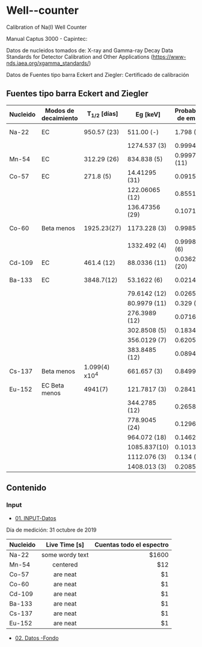 # Well--counter
Calibration of Na(I) Well Counter 

Manual Captus 3000 - Capintec:


Datos de nucleidos tomados de: 
X-ray and Gamma-ray Decay Data Standards for Detector Calibration and Other Applications (https://www-nds.iaea.org/xgamma_standards/)

Datos de Fuentes tipo barra Eckert and Ziegler: 
Certificado de calibración 


## Fuentes tipo barra Eckert and Ziegler ###



| Nucleido  | Modos de decaimiento | T<sub>1/2</sub> [días] | Eg [keV] | Probabilidad de emisión | Actividad [kBq] | Tiempo de Referencia|
|--------------- | --------------- | ---------------| ---------------|--------------- | ---------------| ---------------| 
|Na-22 | EC | 950.57 (23)| 511.00 (-)| 1.798 (2)| 38.26|1 Marzo 2011|
| | | |1274.537 (3)| 0.9994 (14)| ||
|Mn-54 | EC | 312.29 (26) | 834.838 (5) |0.999746 (11)|37.26 |1 Marzo 2011|
|Co-57 | EC | 271.8 (5) | 14.41295 (31)|0.0915 (17)| 37.04|1 Marzo 2011|
|| |  | 122.06065 (12)| 0.8551 (6)| ||
|| |  | 136.47356 (29)| 0.1071 (15)| ||
|Co-60 | Beta menos | 1925.23(27)| 1173.228 (3)|0.9985 (3)| 38.74|1 Marzo 2011|
|| | | 1332.492 (4)|0.999826 (6)| ||
|Cd-109| EC | 461.4 (12) | 88.0336 (11) | 0.03626 (20)| 37.07|1 Marzo 2011|
|Ba-133| EC | 3848.7(12) | 53.1622 (6) | 0.0214 (3)| 37.04|1 Marzo 2011|
|| |  | 79.6142 (12) | 0.0265 (5)| ||
|| |  | 80.9979 (11) | 0.329 (3)| ||
|| |  | 276.3989 (12) | 0.0716 (5)| ||
|| |  | 302.8508 (5) | 0.1834 (13)| ||
|| |  | 356.0129 (7) | 0.6205 (19)| ||
|| |  | 383.8485 (12) | 0.0894 (6)| ||
|Cs-137| Beta menos |1.099(4) x10<sup>4</sup> |661.657 (3)|0.8499 (20)| 38.37|1 Marzo 2011|
|Eu-152| EC Beta menos|4941(7)|121.7817 (3)|0.2841 | 18.50|1 Marzo 2007|
|| |  | 344.2785 (12)| 0.2658 (12)| ||
|| |  | 778.9045 (24)| 0.1296 (6)| ||
|| |  | 964.072 (18)| 0.1462 (6)| ||
|| |  | 1085.837(10)| 0.1013 (6)| ||
|| |  | 1112.076 (3)| 0.134 (6)| ||
|| |  | 1408.013 (3)| 0.2085 (9)| ||



## Contenido

### Input

* [01. INPUT-Datos](https://github.com/andreapy/Well--counter/tree/main/INPUT)

Día de medición: 31 octubre de 2019

| Nucleido | Live Time [s]| Cuentas todo el espectro |
| :------------ |:---------------:| -----:|
| Na-22     | some wordy text | $1600 |
| Mn-54     | centered        |   $12 |
| Co-57 | are neat        |    $1 |
| Co-60 | are neat        |    $1 |
| Cd-109 | are neat        |    $1 |
| Ba-133 | are neat        |    $1 |
| Cs-137 | are neat        |    $1 |
| Eu-152 | are neat        |    $1 |



* [02. Datos -Fondo]()
